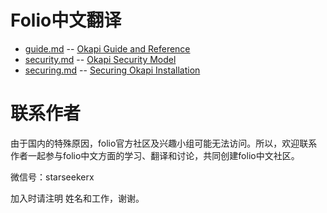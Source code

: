 # Folio中文翻译

* [guide.md](./guide.md) -- [Okapi Guide and Reference](https://github.com/folio-org/okapi/blob/master/doc/guide.md)
* [security.md](./security.md) -- [Okapi Security Model](https://github.com/folio-org/okapi/blob/master/doc/security.md)
* [securing.md](./securing.md) -- [Securing Okapi Installation](https://github.com/folio-org/okapi/blob/master/doc/securing.md)


# 联系作者

由于国内的特殊原因，folio官方社区及兴趣小组可能无法访问。所以，欢迎联系作者一起参与folio中文方面的学习、翻译和讨论，共同创建folio中文社区。

微信号：starseekerx

加入时请注明 姓名和工作，谢谢。

